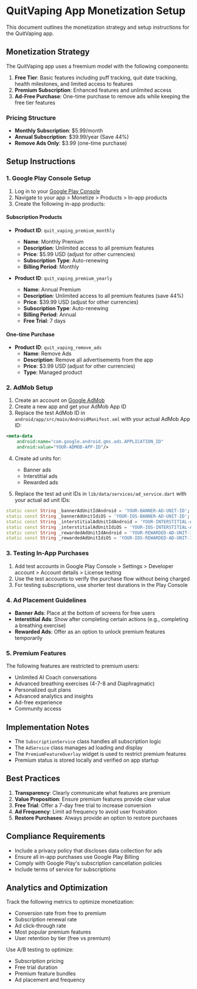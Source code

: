 # QuitVaping App Monetization Setup

This document outlines the monetization strategy and setup instructions for the QuitVaping app.

## Monetization Strategy

The QuitVaping app uses a freemium model with the following components:

1. **Free Tier**: Basic features including puff tracking, quit date tracking, health milestones, and limited access to features
2. **Premium Subscription**: Enhanced features and unlimited access
3. **Ad-Free Purchase**: One-time purchase to remove ads while keeping the free tier features

### Pricing Structure

- **Monthly Subscription**: $5.99/month
- **Annual Subscription**: $39.99/year (Save 44%)
- **Remove Ads Only**: $3.99 (one-time purchase)

## Setup Instructions

### 1. Google Play Console Setup

1. Log in to your [Google Play Console](https://play.google.com/console)
2. Navigate to your app > Monetize > Products > In-app products
3. Create the following in-app products:

#### Subscription Products
- **Product ID**: `quit_vaping_premium_monthly`
  - **Name**: Monthly Premium
  - **Description**: Unlimited access to all premium features
  - **Price**: $5.99 USD (adjust for other currencies)
  - **Subscription Type**: Auto-renewing
  - **Billing Period**: Monthly

- **Product ID**: `quit_vaping_premium_yearly`
  - **Name**: Annual Premium
  - **Description**: Unlimited access to all premium features (save 44%)
  - **Price**: $39.99 USD (adjust for other currencies)
  - **Subscription Type**: Auto-renewing
  - **Billing Period**: Annual
  - **Free Trial**: 7 days

#### One-time Purchase
- **Product ID**: `quit_vaping_remove_ads`
  - **Name**: Remove Ads
  - **Description**: Remove all advertisements from the app
  - **Price**: $3.99 USD (adjust for other currencies)
  - **Type**: Managed product

### 2. AdMob Setup

1. Create an account on [Google AdMob](https://admob.google.com)
2. Create a new app and get your AdMob App ID
3. Replace the test AdMob ID in `android/app/src/main/AndroidManifest.xml` with your actual AdMob App ID:

```xml
<meta-data
    android:name="com.google.android.gms.ads.APPLICATION_ID"
    android:value="YOUR-ADMOB-APP-ID"/>
```

4. Create ad units for:
   - Banner ads
   - Interstitial ads
   - Rewarded ads

5. Replace the test ad unit IDs in `lib/data/services/ad_service.dart` with your actual ad unit IDs:

```dart
static const String _bannerAdUnitIdAndroid = 'YOUR-BANNER-AD-UNIT-ID';
static const String _bannerAdUnitIdiOS = 'YOUR-IOS-BANNER-AD-UNIT-ID';
static const String _interstitialAdUnitIdAndroid = 'YOUR-INTERSTITIAL-AD-UNIT-ID';
static const String _interstitialAdUnitIdiOS = 'YOUR-IOS-INTERSTITIAL-AD-UNIT-ID';
static const String _rewardedAdUnitIdAndroid = 'YOUR-REWARDED-AD-UNIT-ID';
static const String _rewardedAdUnitIdiOS = 'YOUR-IOS-REWARDED-AD-UNIT-ID';
```

### 3. Testing In-App Purchases

1. Add test accounts in Google Play Console > Settings > Developer account > Account details > License testing
2. Use the test accounts to verify the purchase flow without being charged
3. For testing subscriptions, use shorter test durations in the Play Console

### 4. Ad Placement Guidelines

- **Banner Ads**: Place at the bottom of screens for free users
- **Interstitial Ads**: Show after completing certain actions (e.g., completing a breathing exercise)
- **Rewarded Ads**: Offer as an option to unlock premium features temporarily

### 5. Premium Features

The following features are restricted to premium users:

- Unlimited AI Coach conversations
- Advanced breathing exercises (4-7-8 and Diaphragmatic)
- Personalized quit plans
- Advanced analytics and insights
- Ad-free experience
- Community access

## Implementation Notes

- The `SubscriptionService` class handles all subscription logic
- The `AdService` class manages ad loading and display
- The `PremiumFeatureOverlay` widget is used to restrict premium features
- Premium status is stored locally and verified on app startup

## Best Practices

1. **Transparency**: Clearly communicate what features are premium
2. **Value Proposition**: Ensure premium features provide clear value
3. **Free Trial**: Offer a 7-day free trial to increase conversion
4. **Ad Frequency**: Limit ad frequency to avoid user frustration
5. **Restore Purchases**: Always provide an option to restore purchases

## Compliance Requirements

- Include a privacy policy that discloses data collection for ads
- Ensure all in-app purchases use Google Play Billing
- Comply with Google Play's subscription cancellation policies
- Include terms of service for subscriptions

## Analytics and Optimization

Track the following metrics to optimize monetization:

- Conversion rate from free to premium
- Subscription renewal rate
- Ad click-through rate
- Most popular premium features
- User retention by tier (free vs premium)

Use A/B testing to optimize:
- Subscription pricing
- Free trial duration
- Premium feature bundles
- Ad placement and frequency